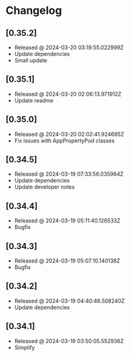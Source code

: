 # Changelog

## [0.35.2]

- Released @ 2024-03-20 03:19:55.022999Z
- Update dependencies
- Small update

## [0.35.1]

- Released @ 2024-03-20 02:06:13.971912Z
- Update readme

## [0.35.0]

- Released @ 2024-03-20 02:02:41.924685Z
- Fix issues with AppPropertyPod classes

## [0.34.5]

- Released @ 2024-03-19 07:33:56.035964Z
- Update dependencies
- Update developer notes

## [0.34.4]

- Released @ 2024-03-19 05:11:40.126533Z
- Bugfix

## [0.34.3]

- Released @ 2024-03-19 05:07:10.140138Z
- Bugfix

## [0.34.2]

- Released @ 2024-03-19 04:40:46.508240Z
- Update dependencies

## [0.34.1]

- Released @ 2024-03-19 03:50:05.552936Z
- Simplify

